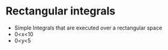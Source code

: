 # Rectangular integrals

* Simple Integrals that are executed over a rectangular space
* 0<x<10
* 0<y<5